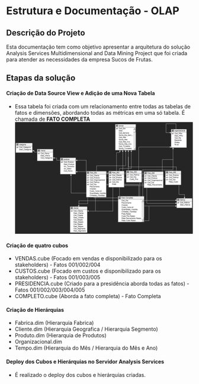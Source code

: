 # Estrutura e Documentação - OLAP

## Descrição do Projeto

Esta documentação tem como objetivo apresentar a arquitetura do solução Analysis Services Multidimensional and Data Mining Project que foi criada para atender as necessidades da empresa Sucos de Frutas.

## Etapas da solução
#### Criação de Data Source View e Adição de uma Nova Tabela
- Essa tabela foi criada com um relacionamento entre todas as tabelas de fatos e dimensões, abordando todas as métricas em uma só tabela. É chamada de **FATO COMPLETA**
 ![olap](Documentation/assets/olap.png)


#### Criação de quatro cubos
- VENDAS.cube (Focado em vendas e disponibilizado para os stakeholders) - Fatos 001/002/004
- CUSTOS.cube (Focado em custos e disponibilizado para os stakeholders) - Fatos 001/003/005
- PRESIDENCIA.cube (Criado para a presidência aborda todas as fatos)  - Fatos 001/002/003/004/005
- COMPLETO.cube (Aborda a fato completa) - Fato Completa


#### Criação de Hierárquias
- Fabrica.dim (Hierarquia Fabrica)
- Cliente.dim (Hierarquia Geografica / Hierarquia Segmento)
- Produto.dim (Hierarquia de Produtos)
- Organizacional.dim  
- Tempo.dim (Hierarquia do Mês / Hierarquia do Mês e Ano)

#### Deploy dos Cubos e Hierárquias no Servidor Analysis Services
- É realizado o deploy dos cubos e hierárquias criadas.